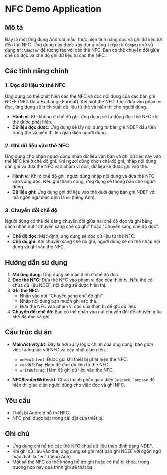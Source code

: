 # NFC Demo Application

## Mô tả

Đây là một ứng dụng Android mẫu, thực hiện tính năng đọc và ghi dữ liệu từ/đến thẻ NFC. Ứng dụng này được xây dựng bằng `Jetpack Compose` và sử dụng `NfcAdapter` để tương tác với các thẻ NFC. Bạn có thể chuyển đổi giữa chế độ đọc và chế độ ghi dữ liệu từ các thẻ NFC.

## Các tính năng chính

### 1. Đọc dữ liệu từ thẻ NFC
Ứng dụng có thể phát hiện các thẻ NFC và đọc nội dung của các bản ghi NDEF (NFC Data Exchange Format). Khi một thẻ NFC được đưa vào phạm vi đọc, ứng dụng sẽ trích xuất dữ liệu từ thẻ và hiển thị cho người dùng.

- **Hành vi**: Khi không ở chế độ ghi, ứng dụng sẽ tự động đọc thẻ NFC khi thẻ được phát hiện.
- **Dữ liệu đọc được**: Ứng dụng sẽ lấy nội dung từ bản ghi NDEF đầu tiên trong thẻ và hiển thị lên giao diện người dùng.

### 2. Ghi dữ liệu vào thẻ NFC
Ứng dụng cho phép người dùng nhập dữ liệu văn bản và ghi dữ liệu này vào thẻ NFC khi ở chế độ ghi. Khi người dùng chọn chế độ ghi, nhập nội dung cần ghi và đưa thẻ NFC vào phạm vi đọc, dữ liệu sẽ được ghi vào thẻ.

- **Hành vi**: Khi ở chế độ ghi, người dùng nhập nội dung và đưa thẻ NFC vào vùng đọc. Nếu ghi thành công, ứng dụng sẽ thông báo cho người dùng.
- **Dữ liệu ghi**: Ứng dụng ghi dữ liệu vào thẻ dưới dạng bản ghi NDEF với mã ngôn ngữ mặc định là `en` (tiếng Anh).

### 3. Chuyển đổi chế độ
Người dùng có thể dễ dàng chuyển đổi giữa hai chế độ đọc và ghi bằng cách nhấn nút "Chuyển sang chế độ ghi" hoặc "Chuyển sang chế độ đọc".

- **Chế độ đọc**: Mặc định, ứng dụng sẽ đọc dữ liệu từ thẻ NFC.
- **Chế độ ghi**: Khi chuyển sang chế độ ghi, người dùng sẽ có thể nhập nội dung và ghi vào thẻ NFC.

## Hướng dẫn sử dụng

1. **Mở ứng dụng**: Ứng dụng sẽ mặc định ở chế độ đọc.
2. **Đọc thẻ NFC**: Đưa thẻ NFC vào phạm vi đọc của thiết bị. Nếu thẻ có chứa dữ liệu NDEF, nội dung sẽ được hiển thị.
3. **Ghi thẻ NFC**:
   - Nhấn vào nút "Chuyển sang chế độ ghi".
   - Nhập nội dung bạn muốn ghi vào thẻ.
   - Đưa thẻ NFC vào phạm vi đọc của thiết bị để ghi dữ liệu.
4. **Chuyển đổi chế độ**: Bạn có thể nhấn vào nút chuyển đổi để chuyển giữa chế độ đọc và ghi.

## Cấu trúc dự án

- **MainActivity.kt**: Đây là nơi xử lý logic chính của ứng dụng, bao gồm việc tương tác với NFC và cập nhật giao diện.
  - `onNewIntent`: Được gọi khi thiết bị phát hiện thẻ NFC.
  - `readNfcTag`: Hàm để đọc dữ liệu từ thẻ NFC.
  - `writeNfcTag`: Hàm để ghi dữ liệu vào thẻ NFC.
  
- **NFCReaderWriter.kt**: Chứa thành phần giao diện `Jetpack Compose` để hiển thị giao diện người dùng cho việc đọc và ghi NFC.

## Yêu cầu

- Thiết bị Android hỗ trợ NFC.
- NFC phải được bật trong cài đặt của thiết bị.

## Ghi chú

- Ứng dụng chỉ hỗ trợ các thẻ NFC chứa dữ liệu theo định dạng NDEF.
- Khi ghi dữ liệu vào thẻ, ứng dụng sẽ ghi một bản ghi NDEF với ngôn ngữ mặc định là "en" (tiếng Anh).
- Một số thẻ NFC có thể không hỗ trợ ghi hoặc có thể bị khóa, trong trường hợp này quá trình ghi sẽ thất bại.
